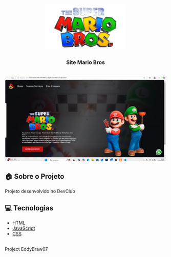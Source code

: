 <h1 align="center">
  <img src="https://github.com/EddyBraw07/Projeto-DevClub/blob/main/Mario/img/logo.png?raw=true" alt="Mario Bros" width="250px">
</h1>

<h3 align="center">
  Site Mario Bros
</h3>

<br>

<img alt="Layout" src="https://github.com/EddyBraw07/Projeto-DevClub/blob/main/Mario/img/capa.png?raw=true">
<br>


## :house: Sobre o Projeto

Projeto desenvolvido no DevClub
<br>

## :computer: Tecnologias
- [HTML](https://www.html.org.in/)
- [JavaScript](https://js.org/)
- [CSS](https://www.css.org/)
<br>
  Project EddyBraw07
